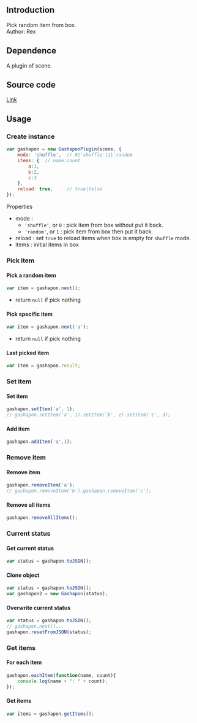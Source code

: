 ## Introduction

Pick random item from box.  
Author: Rex

## Dependence

A plugin of scene.

## Source code

[Link](https://github.com/rexrainbow/phaser3-rex-plugins/blob/master/plugins/gashapon/GashaponPlugin.js)

## Usage

### Create instance

```javascript
var gashapon = new GashaponPlugin(scene, {
    mode: 'shuffle',  // 0|'shuffle'|1|'random
    items: {  // name:count
        a:1, 
        b:2, 
        c:3 
    },
    reload: true,     // true|false
});
```

Properties

- mode : 
    - `'shuffle'`, or `0` : pick item from box without put it back.
    - `'random'`, or `1` : pick item from box then put it back.
- reload : set `true` to reload items when box is empty for `shuffle` mode.
- items : initial items in box

### Pick item

#### Pick a random item

```javascript
var item = gashapon.next();
```

- return `null` if pick nothing

#### Pick specific item

```javascript
var item = gashapon.next('a');
```

- return `null` if pick nothing

#### Last picked item

```javascript
var item = gashapon.result;
```

### Set item

#### Set item

```javascript
gashapon.setItem('a', 1);
// gashapon.setItem('a', 1).setItem('b', 2).setItem('c', 3);
```

#### Add item

```javascript
gashapon.addItem('a',1);
```

### Remove item

#### Remove item

```javascript
gashapon.removeItem('a');
// gashapon.removeItem('b').gashapon.removeItem('c');
```

#### Remove all items

```javascript
gashapon.removeAllItems();
```

### Current status

#### Get current status

```javascript
var status = gashapon.toJSON();
```

#### Clone object

```javascript
var status = gashapon.toJSON();
var gashapon2 = new Gashapon(status);
```

#### Overwrite current status

```javascript
var status = gashapon.toJSON();
// gashapon.next()...
gashapon.resetFromJSON(status);
```

### Get items

#### For each item

```javascript
gashapon.eachItem(function(name, count){
    console.log(name + ": " + count);
});
```

#### Get items

```javascript
var items = gashapon.getItems();
```
